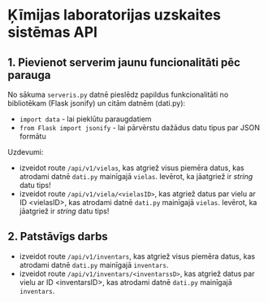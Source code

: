 # Ķīmijas laboratorijas uzskaites sistēmas API

## 1. Pievienot serverim jaunu funcionalitāti pēc parauga

No sākuma `serveris.py` datnē pieslēdz papildus funkcionalitāti no bibliotēkam (Flask jsonify) un citām datnēm (dati.py):

- `import data` - lai pieklūtu paraugdatiem
- `from Flask import jsonify` - lai pārvērstu dažādus datu tipus par JSON formātu

Uzdevumi:

- izveidot route `/api/v1/vielas`, kas atgriež visus piemēra datus, kas atrodami datnē `dati.py` mainīgajā `vielas`. Ievērot, ka jāatgriež ir *string* datu tips!
- izveidot route `/api/v1/viela/<vielasID>`, kas atgriež datus par vielu ar ID &lt;vielasID&gt;, kas atrodami datnē `dati.py` mainīgajā `vielas`. Ievērot, ka jāatgriež ir *string* datu tips!

## 2. Patstāvīgs darbs

- izveidot route `/api/v1/inventars`, kas atgriež visus piemēra datus, kas atrodami datnē `dati.py` mainīgajā `inventars`.
- izveidot route `/api/v1/inventars/<inventarssD>`, kas atgriež datus par vielu ar ID &lt;inventarsID&gt;, kas atrodami datnē `dati.py` mainīgajā `inventars`.

